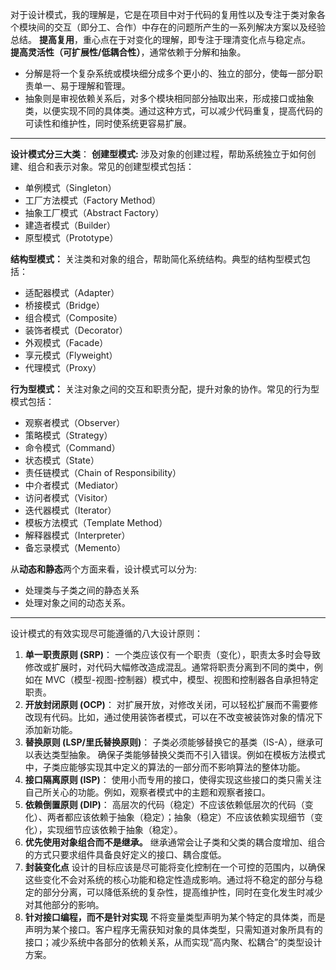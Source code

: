 对于设计模式，我的理解是，它是在项目中对于代码的复用性以及专注于类对象各个模块间的交互（即分工、合作）中存在的问题所产生的一系列解决方案以及经验总结。 
**提高复用**，重心点在于对变化的理解，即专注于理清变化点与稳定点。  
**提高灵活性（可扩展性/低耦合性）**，通常依赖于分解和抽象。
  - 分解是将一个复杂系统或模块细分成多个更小的、独立的部分，使每一部分职责单一、易于理解和管理。
  - 抽象则是审视依赖关系后，对多个模块相同部分抽取出来，形成接口或抽象类，以便实现不同的具体类。通过这种方式，可以减少代码重复，提高代码的可读性和维护性，同时使系统更容易扩展。
---

**设计模式分三大类**：
**创建型模式:** 涉及对象的创建过程，帮助系统独立于如何创建、组合和表示对象。常见的创建型模式包括：
- 单例模式（Singleton）
- 工厂方法模式（Factory Method）
- 抽象工厂模式（Abstract Factory）
- 建造者模式（Builder）
- 原型模式（Prototype）

**结构型模式：** 关注类和对象的组合，帮助简化系统结构。典型的结构型模式包括：
- 适配器模式（Adapter）
- 桥接模式（Bridge）
- 组合模式（Composite）
- 装饰者模式（Decorator）
- 外观模式（Facade）
- 享元模式（Flyweight）
- 代理模式（Proxy）

**行为型模式：** 关注对象之间的交互和职责分配，提升对象的协作。常见的行为型模式包括：
- 观察者模式（Observer）
- 策略模式（Strategy）
- 命令模式（Command）
- 状态模式（State）
- 责任链模式（Chain of Responsibility）
- 中介者模式（Mediator）
- 访问者模式（Visitor）
- 迭代器模式（Iterator）
- 模板方法模式（Template Method）
- 解释器模式（Interpreter）
- 备忘录模式（Memento）

从**动态和静态**两个方面来看，设计模式可以分为:
  - 处理类与子类之间的静态关系
  - 处理对象之间的动态关系。
---
设计模式的有效实现尽可能遵循的八大设计原则：
1. **单一职责原则 (SRP)**：
  一个类应该仅有一个职责（变化），职责太多时会导致修改或扩展时，对代码大幅修改造成混乱。通常将职责分离到不同的类中，例如在 MVC（模型-视图-控制器）模式中，模型、视图和控制器各自承担特定职责。
2. **开放封闭原则 (OCP)**：
  对扩展开放，对修改关闭，可以轻松扩展而不需要修改现有代码。比如，通过使用装饰者模式，可以在不改变被装饰对象的情况下添加新功能。  
3. **替换原则 (LSP/里氏替换原则)**：
  子类必须能够替换它的基类（IS-A），继承可以表达类型抽象。
  确保子类能够替换父类而不引入错误。例如在模板方法模式中，子类应能够实现其中定义的算法的一部分而不影响算法的整体功能。
4. **接口隔离原则 (ISP)**：
  使用小而专用的接口，使得实现这些接口的类只需关注自己所关心的功能。例如，观察者模式中的主题和观察者接口。  
5. **依赖倒置原则 (DIP)**：
  高层次的代码（稳定）不应该依赖低层次的代码（变化）、两者都应该依赖于抽象（稳定）；抽象（稳定）不应该依赖实现细节（变化），实现细节应该依赖于抽象（稳定）。  
6. **优先使用对象组合而不是继承。** 
	继承通常会让子类和父类的耦合度增加、组合的方式只要求组件具备良好定义的接口、耦合度低。
7. **封装变化点** 
 设计的目标应该是尽可能将变化控制在一个可控的范围内，以确保这些变化不会对系统的核心功能和稳定性造成影响。通过将不稳定的部分与稳定的部分分离，可以降低系统的复杂性，提高维护性，同时在变化发生时减少对其他部分的影响。
8. **针对接口编程，而不是针对实现** 
	不将变量类型声明为某个特定的具体类，而是声明为某个接口。客户程序无需获知对象的具体类型，只需知道对象所具有的接口；减少系统中各部分的依赖关系，从而实现“高内聚、松耦合”的类型设计方案。



 
